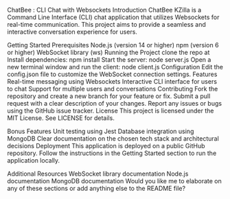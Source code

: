 ChatBee : CLI Chat with Websockets
Introduction
ChatBee KZilla is a Command Line Interface (CLI) chat application that utilizes Websockets for real-time communication. This project aims to provide a seamless and interactive conversation experience for users.

Getting Started
Prerequisites
Node.js (version 14 or higher)
npm (version 6 or higher)
WebSocket library (ws)
Running the Project
clone the repo at
Install dependencies: npm install
Start the server: node server.js
Open a new terminal window and run the client: node client.js
Configuration
Edit the config.json file to customize the WebSocket connection settings.
Features
Real-time messaging using Websockets
Interactive CLI interface for users to chat
Support for multiple users and conversations
Contributing
Fork the repository and create a new branch for your feature or fix.
Submit a pull request with a clear description of your changes.
Report any issues or bugs using the GitHub issue tracker.
License
This project is licensed under the MIT License. See LICENSE for details.

Bonus Features
Unit testing using Jest
Database integration using MongoDB
Clear documentation on the chosen tech stack and architectural decisions
Deployment
This application is deployed on a public GitHub repository. Follow the instructions in the Getting Started section to run the application locally.

Additional Resources
WebSocket library documentation
Node.js documentation
MongoDB documentation
Would you like me to elaborate on any of these sections or add anything else to the README file?
